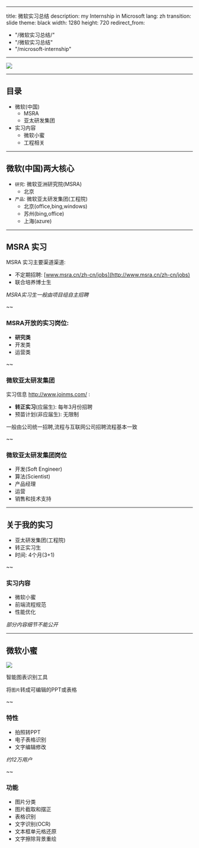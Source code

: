   ---
title: 微软实习总结
description: my Internship in Microsoft
lang: zh
transition: slide
theme: black
width: 1280
height: 720
redirect_from:
  - "/微软实习总结/"
  - "/微软实习总结"  
  - "/microsoft-internship"
---


![](https://www.cloudsec.com/wp-content/uploads/2016/06/Microsoft_cn.jpg)

-----
## 目录

* 微软(中国)
  * MSRA
  * 亚太研发集团
* 实习内容
  * 微软小蜜
  * 工程相关

--------
## 微软(中国)两大核心

* `研究`: 微软亚洲研究院(MSRA)
  * 北京
* `产品`: 微软亚太研发集团(工程院)
  * 北京(office,bing,windows)
  * 苏州(bing,office)
  * 上海(azure)


---
## MSRA 实习

MSRA 实习主要渠道渠道:
* 不定期招聘: [www.msra.cn/zh-cn/jobs](http://www.msra.cn/zh-cn/jobs)
* 联合培养博士生

*MSRA实习生一般由项目组自主招聘*

~~
### MSRA开放的实习岗位:

* **研究类**
* 开发类
* 运营类

~~
### 微软亚太研发集团

实习信息 <http://www.joinms.com/> :

* **转正实习**(应届生): 每年3月份招聘
* 预苗计划(非应届生): 无限制
 
一般由公司统一招聘,流程与互联网公司招聘流程基本一致


~~
### 微软亚太研发集团岗位

* 开发(Soft Engineer)
* 算法(Scientist)
* 产品经理
* 运营
* 销售和技术支持

----
## 关于我的实习

* 亚太研发集团(工程院)
* 转正实习生
* 时间: 4个月(3+1)

~~
### 实习内容

* 微软小蜜
* 前端流程规范
* 性能优化

*部分内容细节不能公开*

-----
## 微软小蜜

![](https://www.keke289.com/Uploads/upload/image/20170705/1499248998865301.jpg)

智能图表识别工具

将`图片`转成可编辑的PPT或表格

~~
### 特性

* 拍照转PPT
* 电子表格识别
* 文字编辑修改

*约12万用户*


~~
### 功能

* 图片分类
* 图片截取和摆正
* 表格识别
* 文字识别(OCR)
* 文本框单元格还原
* 文字擦除背景重绘


